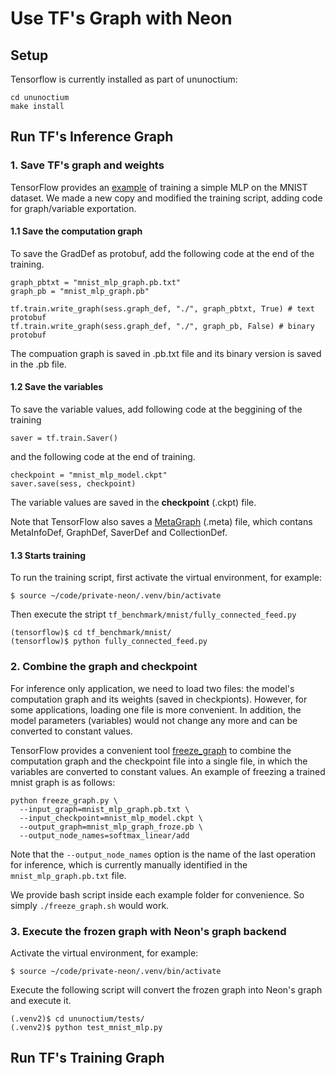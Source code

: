 # Use TF's Graph with Neon

## Setup

Tensorflow is currently installed as part of ununoctium:

```
cd ununoctium
make install
```

## Run TF's Inference Graph

### 1. Save TF's graph and weights

TensorFlow provides an [example](https://github.com/tensorflow/tensorflow/tree/master/tensorflow/examples/tutorials/mnist) of training a simple MLP on the MNIST dataset. We made a new copy and modified the training script, adding code for graph/variable exportation.


#### 1.1 Save the computation graph

To save the GradDef as protobuf, add the following code at the end of the training.

```  
graph_pbtxt = "mnist_mlp_graph.pb.txt"  
graph_pb = "mnist_mlp_graph.pb"  

tf.train.write_graph(sess.graph_def, "./", graph_pbtxt, True) # text protobuf  
tf.train.write_graph(sess.graph_def, "./", graph_pb, False) # binary protobuf
```

The compuation graph is saved in .pb.txt file and its binary version is saved in the .pb file.

#### 1.2 Save the variables  

To save the variable values, add following code at the beggining of the training

```
saver = tf.train.Saver() 
```

and the following code at the end of training.

```  
checkpoint = "mnist_mlp_model.ckpt"  
saver.save(sess, checkpoint)
```

The variable values are saved in the **checkpoint** (.ckpt) file.

Note that TensorFlow also saves a [MetaGraph](https://www.tensorflow.org/versions/r0.9/how_tos/meta_graph/index.html) (.meta) file, which contans MetaInfoDef, GraphDef, SaverDef and CollectionDef.

#### 1.3 Starts training

To run the training script, first activate the virtual environment, for example:

```
$ source ~/code/private-neon/.venv/bin/activate
```

Then execute the stript `tf_benchmark/mnist/fully_connected_feed.py`

```
(tensorflow)$ cd tf_benchmark/mnist/
(tensorflow)$ python fully_connected_feed.py
```


### 2. Combine the graph and checkpoint

For inference only application, we need to load two files: the model's computation graph and its weights (saved in checkpionts). 
However, for some applications, loading one file is more convenient.
In addition, the model parameters (variables) would not change any more and can be converted to constant values. 

TensorFlow provides a convenient tool [freeze_graph](https://github.com/tensorflow/tensorflow/blob/master/tensorflow/python/tools/freeze_graph.py) to combine the computation graph and the checkpoint file into a single file, in which the variables are converted to constant values. An example of freezing a trained mnist graph is as follows:

```
python freeze_graph.py \
  --input_graph=mnist_mlp_graph.pb.txt \
  --input_checkpoint=mnist_mlp_model.ckpt \
  --output_graph=mnist_mlp_graph_froze.pb \
  --output_node_names=softmax_linear/add
```
Note that the `--output_node_names` option is the name of the last operation for inference, which is currently manually identified in the `mnist_mlp_graph.pb.txt` file.

We provide bash script inside each example folder for convenience. So simply `./freeze_graph.sh` would work.

### 3. Execute the frozen graph with Neon's graph backend

Activate the virtual environment, for example:

```
$ source ~/code/private-neon/.venv/bin/activate
```

Execute the following script will convert the frozen graph into Neon's graph and execute it.

```
(.venv2)$ cd ununoctium/tests/
(.venv2)$ python test_mnist_mlp.py
``` 

## Run TF's Training Graph
